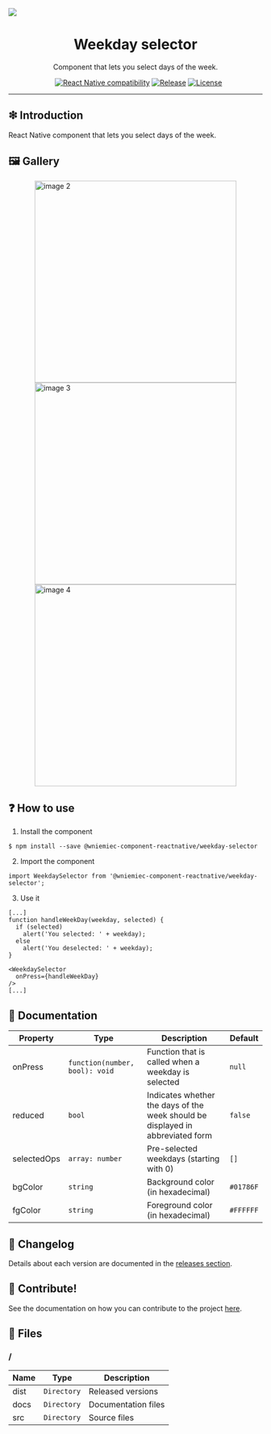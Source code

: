 ![](https://github.com/wniemiec-components-reactnative/weekday-selector/blob/master/docs/img/logo/logo.jpg)

<h1 align='center'>Weekday selector</h1>
<p align='center'>Component that lets you select days of the week.</p>
<p align="center">
	<a href="https://github.com/wniemiec-components-reactnative/weekday-selector/actions/workflows/windows.yml"><img src="https://github.com/wniemiec-components-reactnative/weekday-selector/actions/workflows/windows.yml/badge.svg" alt=""></a>
	<a href="https://github.com/wniemiec-components-reactnative/weekday-selector/actions/workflows/macos.yml"><img src="https://github.com/wniemiec-components-reactnative/weekday-selector/actions/workflows/macos.yml/badge.svg" alt=""></a>
	<a href="https://github.com/wniemiec-components-reactnative/weekday-selector/actions/workflows/ubuntu.yml"><img src="https://github.com/wniemiec-components-reactnative/weekday-selector/actions/workflows/ubuntu.yml/badge.svg" alt=""></a>
	<a href="https://reactnative.dev/"><img src="https://img.shields.io/badge/React Native-0.60+-D0008F.svg" alt="React Native compatibility"></a>
	<a href="https://github.com/wniemiec-components-reactnative/weekday-selector/releases"><img src="https://img.shields.io/github/v/release/wniemiec-components-reactnative/weekday-selector" alt="Release"></a>
	<a href="https://github.com/wniemiec-components-reactnative/weekday-selector/blob/master/LICENSE"><img src="https://img.shields.io/github/license/wniemiec-components-reactnative/weekday-selector" alt="License"></a>
</p>
<hr />

## ❇ Introduction
React Native component that lets you select days of the week.

## 🖼 Gallery

<div style="display: flex; flex-direction: row; justify-content: center; align-items: center; flex-wrap: wrap"
<img height=400 src="https://raw.githubusercontent.com/wniemiec-components-reactnative/weekday-selector/master/docs/img/screens/img1.png" alt="image 1" />

<img height=400 src="https://raw.githubusercontent.com/wniemiec-components-reactnative/weekday-selector/master/docs/img/screens/img2.png" alt="image 2" />

<img height=400 src="https://raw.githubusercontent.com/wniemiec-components-reactnative/weekday-selector/master/docs/img/screens/img3.png" alt="image 3" />

<img height=400 src="https://raw.githubusercontent.com/wniemiec-components-reactnative/weekday-selector/master/docs/img/screens/img4.png" alt="image 4" />
</div>

## ❓ How to use
1. Install the component
```
$ npm install --save @wniemiec-component-reactnative/weekday-selector
```

2. Import the component
```
import WeekdaySelector from '@wniemiec-component-reactnative/weekday-selector';
```

3. Use it
```
[...]
function handleWeekDay(weekday, selected) {
  if (selected)
    alert('You selected: ' + weekday);
  else
    alert('You deselected: ' + weekday);
}

<WeekdaySelector 
  onPress={handleWeekDay}
/>
[...]
```

## 📖 Documentation
|        Property        |Type|Description|Default|
|----------------|-------------------------------|-----------------------------|--------|
|onPress |`function(number, bool): void`|Function that is called when a weekday is selected|`null`|
|reduced |`bool`|Indicates whether the days of the week should be displayed in abbreviated form |`false`|
|selectedOps |`array: number`|Pre-selected weekdays (starting with 0) |`[]`|
|bgColor |`string`|Background color (in hexadecimal)  |`#01786F`|
|fgColor |`string`|Foreground color (in hexadecimal)  |`#FFFFFF`|

## 🚩 Changelog
Details about each version are documented in the [releases section](https://github.com/williamniemiec/wniemiec-components-reactnative/weekday-selector/releases).

## 🤝 Contribute!
See the documentation on how you can contribute to the project [here](https://github.com/wniemiec-components-reactnative/weekday-selector/blob/master/CONTRIBUTING.md).

## 📁 Files

### /
|        Name        |Type|Description|
|----------------|-------------------------------|-----------------------------|
|dist |`Directory`|Released versions|
|docs |`Directory`|Documentation files|
|src     |`Directory`| Source files|
